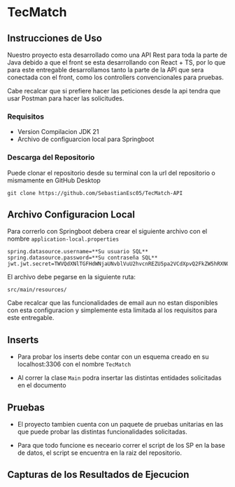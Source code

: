 # TecMatch

## Instrucciones de Uso

Nuestro proyecto esta desarrollado como una API Rest para toda la parte de Java debido a que el front se esta desarrollando con React + TS, por lo que para este entregable desarrollamos tanto la parte de la API que sera conectada con el front, como los controllers convencionales para pruebas.

Cabe recalcar que si prefiere hacer las peticiones desde la api tendra que usar Postman para hacer las solicitudes.

### Requisitos

- Version Compilacion JDK 21
- Archivo de configuarcion local para Springboot

### Descarga del Repositorio

Puede clonar el repositorio desde su terminal con la url del repositorio o mismamente en GitHub Desktop

```terminal
git clone https://github.com/SebastianEsc05/TecMatch-API
```

## Archivo Configuracion Local

Para correrlo con Springboot debera crear el siguiente archivo con el nombre `application-local.properties`

```properties
spring.datasource.username=**Su usuario SQL**
spring.datasource.password=**Su contraseña SQL**
jwt.jwt.secret=TWVQdXNlTGFHdWNjaUNvblVuU2hvcnREZU5pa2VCdXpvQ2FkZW5hRXN0b3lRdWVHb3Rlb1NpZ29Wb2xhbmRvQ2l1ZGFkRW5DaXVkYWRUdW1iYW5kb0VsQ2x1YlNob3V0T3V0UGFyYU5lbw==
```

El archivo debe pegarse en la siguiente ruta:

```path
src/main/resources/
```

Cabe recalcar que las funcionalidades de email aun no estan disponibles con esta configuracion y simplemente esta limitada al los requisitos para este entregable.

## Inserts

- Para probar los inserts debe contar con un esquema creado en su localhost:3306
  con el nombre `TecMatch`

- Al correr la clase `Main` podra insertar las distintas entidades solicitadas en el documento

## Pruebas

- El proyecto tambien cuenta con un paquete de pruebas unitarias en las que puede probar las distintas funcionalidades solicitadas.

- Para que todo funcione es neceario correr el script de los SP en la base de datos, el script se encuentra en la raiz del repositorio.

## Capturas de los Resultados de Ejecucion
